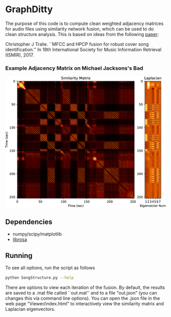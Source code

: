 # GraphDitty

The purpose of this code is to compute clean weighted adjacency matrices for audio files using similarity network fusion, which can be used to do clean structure analysis.  This is based on ideas from the following [paper]:


Christopher J Tralie. ``MFCC and HPCP fusion for robust cover song identification.'' In 18th International Society for Music Information Retrieval (ISMIR), 2017.

### Example Adjacency Matrix on Michael Jacksons's Bad
<img src = "Paper/Figures/SimilarityMatrix_Laplacian.png" alt = "Example Adjacency Matrix on Michael Jacksons's Bad">


## Dependencies
* numpy/scipy/matplotlib
* [librosa]

## Running
To see all options, run the script as follows
~~~~~ bash
python SongStructure.py --help
~~~~~
There are options to view each iteration of the fusion.  By default, the results are saved to a .mat file called ``out.mat'' and to a file "out.json" (you can changes this via command line options).  You can open the .json file in the web page "Viewer/index.html" to interactively view the similarity matrix and Laplacian eigenvectors.


[Chris Tralie]: <http://www.ctralie.com>
[librosa]: <http://librosa.github.io/>
[paper]: <http://www.covers1000.net/ctralie2017_EarlyMFCC_HPCPFusion.pdf>
